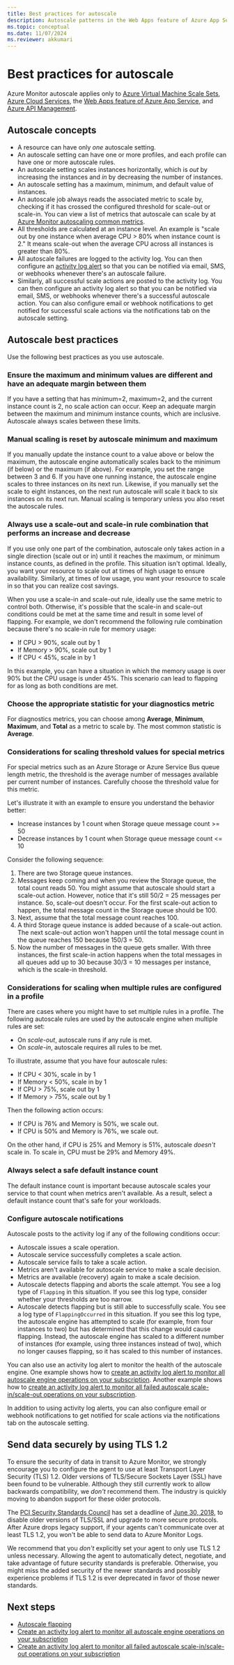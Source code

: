 ```yaml
---
title: Best practices for autoscale
description: Autoscale patterns in the Web Apps feature of Azure App Service, Azure Virtual Machine Scale Sets, and Azure Cloud Services.
ms.topic: conceptual
ms.date: 11/07/2024
ms.reviewer: akkumari
---
```

# Best practices for autoscale
Azure Monitor autoscale applies only to [Azure Virtual Machine Scale Sets](https://azure.microsoft.com/services/virtual-machine-scale-sets/), [Azure Cloud Services](https://azure.microsoft.com/services/cloud-services/), the [Web Apps feature of Azure App Service](https://azure.microsoft.com/services/app-service/web/), and [Azure API Management](/azure/api-management/api-management-key-concepts).

## Autoscale concepts
* A resource can have only *one* autoscale setting.
* An autoscale setting can have one or more profiles, and each profile can have one or more autoscale rules.
* An autoscale setting scales instances horizontally, which is *out* by increasing the instances and *in* by decreasing the number of instances.
* An autoscale setting has a maximum, minimum, and default value of instances.
* An autoscale job always reads the associated metric to scale by, checking if it has crossed the configured threshold for scale-out or scale-in. You can view a list of metrics that autoscale can scale by at [Azure Monitor autoscaling common metrics](autoscale-common-metrics.md).
* All thresholds are calculated at an instance level. An example is "scale out by one instance when average CPU > 80% when instance count is 2." It means scale-out when the average CPU across all instances is greater than 80%.
* All autoscale failures are logged to the activity log. You can then configure an [activity log alert](../alerts/activity-log-alerts.md) so that you can be notified via email, SMS, or webhooks whenever there's an autoscale failure.
* Similarly, all successful scale actions are posted to the activity log. You can then configure an activity log alert so that you can be notified via email, SMS, or webhooks whenever there's a successful autoscale action. You can also configure email or webhook notifications to get notified for successful scale actions via the notifications tab on the autoscale setting.

## Autoscale best practices
Use the following best practices as you use autoscale.

### Ensure the maximum and minimum values are different and have an adequate margin between them
If you have a setting that has minimum=2, maximum=2, and the current instance count is 2, no scale action can occur. Keep an adequate margin between the maximum and minimum instance counts, which are inclusive. Autoscale always scales between these limits.

### Manual scaling is reset by autoscale minimum and maximum
If you manually update the instance count to a value above or below the maximum, the autoscale engine automatically scales back to the minimum (if below) or the maximum (if above). For example, you set the range between 3 and 6. If you have one running instance, the autoscale engine scales to three instances on its next run. Likewise, if you manually set the scale to eight instances, on the next run autoscale will scale it back to six instances on its next run. Manual scaling is temporary unless you also reset the autoscale rules.

### Always use a scale-out and scale-in rule combination that performs an increase and decrease
If you use only one part of the combination, autoscale only takes action in a single direction (scale out or in) until it reaches the maximum, or minimum instance counts, as defined in the profile. This situation isn't optimal. Ideally, you want your resource to scale out at times of high usage to ensure availability. Similarly, at times of low usage, you want your resource to scale in so that you can realize cost savings.

When you use a scale-in and scale-out rule, ideally use the same metric to control both. Otherwise, it's possible that the scale-in and scale-out conditions could be met at the same time and result in some level of flapping. For example, we don't recommend the following rule combination because there's no scale-in rule for memory usage:

* If CPU > 90%, scale out by 1
* If Memory > 90%, scale out by 1
* If CPU < 45%, scale in by 1

In this example, you can have a situation in which the memory usage is over 90% but the CPU usage is under 45%. This scenario can lead to flapping for as long as both conditions are met.

### Choose the appropriate statistic for your diagnostics metric
For diagnostics metrics, you can choose among **Average**, **Minimum**, **Maximum**, and **Total** as a metric to scale by. The most common statistic is **Average**.

### Considerations for scaling threshold values for special metrics
For special metrics such as an Azure Storage or Azure Service Bus queue length metric, the threshold is the average number of messages available per current number of instances. Carefully choose the threshold value for this metric.

Let's illustrate it with an example to ensure you understand the behavior better:

* Increase instances by 1 count when Storage queue message count >= 50
* Decrease instances by 1 count when Storage queue message count <= 10

Consider the following sequence:

1. There are two Storage queue instances.
1. Messages keep coming and when you review the Storage queue, the total count reads 50. You might assume that autoscale should start a scale-out action. However, notice that it's still 50/2 = 25 messages per instance. So, scale-out doesn't occur. For the first scale-out action to happen, the total message count in the Storage queue should be 100.
1. Next, assume that the total message count reaches 100.
1. A third Storage queue instance is added because of a scale-out action. The next scale-out action won't happen until the total message count in the queue reaches 150 because 150/3 = 50.
1. Now the number of messages in the queue gets smaller. With three instances, the first scale-in action happens when the total messages in all queues add up to 30 because 30/3 = 10 messages per instance, which is the scale-in threshold.

### Considerations for scaling when multiple rules are configured in a profile

There are cases where you might have to set multiple rules in a profile. The following autoscale rules are used by the autoscale engine when multiple rules are set:

- On *scale-out*, autoscale runs if any rule is met.
- On *scale-in*, autoscale requires all rules to be met.

To illustrate, assume that you have four autoscale rules:

* If CPU < 30%, scale in by 1
* If Memory < 50%, scale in by 1
* If CPU > 75%, scale out by 1
* If Memory > 75%, scale out by 1

Then the following action occurs:

* If CPU is 76% and Memory is 50%, we scale out.
* If CPU is 50% and Memory is 76%, we scale out.

On the other hand, if CPU is 25% and Memory is 51%, autoscale *doesn't* scale in. To scale in, CPU must be 29% and Memory 49%.

### Always select a safe default instance count

The default instance count is important because autoscale scales your service to that count when metrics aren't available. As a result, select a default instance count that's safe for your workloads.

### Configure autoscale notifications

Autoscale posts to the activity log if any of the following conditions occur:

* Autoscale issues a scale operation.
* Autoscale service successfully completes a scale action.
* Autoscale service fails to take a scale action.
* Metrics aren't available for autoscale service to make a scale decision.
* Metrics are available (recovery) again to make a scale decision.
* Autoscale detects flapping and aborts the scale attempt. You see a log type of `Flapping` in this situation. If you see this log type, consider whether your thresholds are too narrow.
* Autoscale detects flapping but is still able to successfully scale. You see a log type of `FlappingOccurred` in this situation. If you see this log type, the autoscale engine has attempted to scale (for example, from four instances to two) but has determined that this change would cause flapping. Instead, the autoscale engine has scaled to a different number of instances (for example, using three instances instead of two), which no longer causes flapping, so it has scaled to this number of instances.

You can also use an activity log alert to monitor the health of the autoscale engine. One example shows how to [create an activity log alert to monitor all autoscale engine operations on your subscription](https://github.com/Azure/azure-quickstart-templates/tree/master/demos/monitor-autoscale-alert). Another example shows how to [create an activity log alert to monitor all failed autoscale scale-in/scale-out operations on your subscription](https://github.com/Azure/azure-quickstart-templates/tree/master/demos/monitor-autoscale-failed-alert).

In addition to using activity log alerts, you can also configure email or webhook notifications to get notified for scale actions via the notifications tab on the autoscale setting.

## Send data securely by using TLS 1.2

To ensure the security of data in transit to Azure Monitor, we strongly encourage you to configure the agent to use at least Transport Layer Security (TLS) 1.2. Older versions of TLS/Secure Sockets Layer (SSL) have been found to be vulnerable. Although they still currently work to allow backwards compatibility, we *don't* recommend them. The industry is quickly moving to abandon support for these older protocols.

The [PCI Security Standards Council](https://www.pcisecuritystandards.org/) has set a deadline of [June 30, 2018](https://www.pcisecuritystandards.org/pdfs/PCI_SSC_Migrating_from_SSL_and_Early_TLS_Resource_Guide.pdf), to disable older versions of TLS/SSL and upgrade to more secure protocols. After Azure drops legacy support, if your agents can't communicate over at least TLS 1.2, you won't be able to send data to Azure Monitor Logs.

We recommend that you *don't* explicitly set your agent to only use TLS 1.2 unless necessary. Allowing the agent to automatically detect, negotiate, and take advantage of future security standards is preferable. Otherwise, you might miss the added security of the newer standards and possibly experience problems if TLS 1.2 is ever deprecated in favor of those newer standards.

## Next steps
- [Autoscale flapping](./autoscale-flapping.md)
- [Create an activity log alert to monitor all autoscale engine operations on your subscription](https://github.com/Azure/azure-quickstart-templates/tree/master/demos/monitor-autoscale-alert)
- [Create an activity log alert to monitor all failed autoscale scale-in/scale-out operations on your subscription](https://github.com/Azure/azure-quickstart-templates/tree/master/demos/monitor-autoscale-failed-alert)
